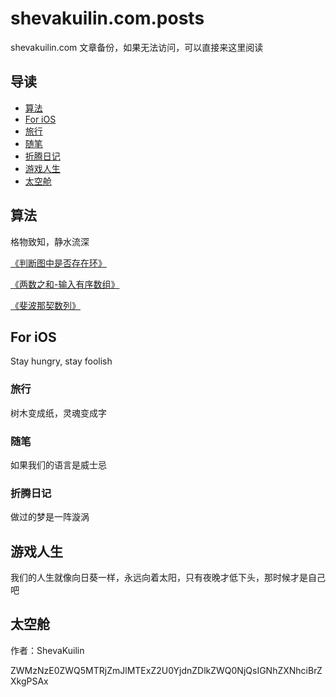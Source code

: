# shevakuilin.com.posts
shevakuilin.com 文章备份，如果无法访问，可以直接来这里阅读

## 导读

* [算法](#1)
* [For iOS](#2)
* [旅行](#3)
* [随笔](#4)
* [折腾日记](#5)
* [游戏人生](#6)
* [太空舱](#7)

<h2  id="1">算法</h2>
格物致知，静水流深



[《判断图中是否存在环》](./algorithm/判断图中是否存在环.md)

[《两数之和-输入有序数组》](./algorithm/两数之和-输入有序数组.md)

[《斐波那契数列》](./algorithm/斐波那契数列.md)

<h2 id="2">For iOS</h2>
Stay hungry, stay foolish

<h3 id="3">旅行</h3>
树木变成纸，灵魂变成字

<h3 id="4">随笔</h3>
如果我们的语言是威士忌

<h3 id="5">折腾日记</h3>
做过的梦是一阵漩涡

<h2 id="6">游戏人生</h2>
我们的人生就像向日葵一样，永远向着太阳，只有夜晚才低下头，那时候才是自己吧

<h2 id="7">太空舱</h2>

作者：ShevaKuilin

ZWMzNzE0ZWQ5MTRjZmJlMTExZ2U0YjdnZDlkZWQ0NjQsIGNhZXNhciBrZXkgPSAx

